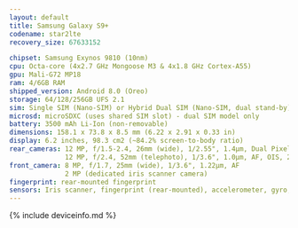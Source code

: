 ```yaml
---
layout: default
title: Samsung Galaxy S9+
codename: star2lte
recovery_size: 67633152

chipset: Samsung Exynos 9810 (10nm)
cpu: Octa-core (4x2.7 GHz Mongoose M3 & 4x1.8 GHz Cortex-A55)
gpu: Mali-G72 MP18
ram: 4/6GB RAM
shipped_version: Android 8.0 (Oreo)
storage: 64/128/256GB UFS 2.1
sim: Single SIM (Nano-SIM) or Hybrid Dual SIM (Nano-SIM, dual stand-by)
microsd: microSDXC (uses shared SIM slot) - dual SIM model only
battery: 3500 mAh Li-Ion (non-removable)
dimensions: 158.1 x 73.8 x 8.5 mm (6.22 x 2.91 x 0.33 in)
display: 6.2 inches, 98.3 cm2 (~84.2% screen-to-body ratio)
rear_cameras: 12 MP, f/1.5-2.4, 26mm (wide), 1/2.55", 1.4µm, Dual Pixel PDAF, OIS
              12 MP, f/2.4, 52mm (telephoto), 1/3.6", 1.0µm, AF, OIS, 2x optical zoom
front_camera: 8 MP, f/1.7, 25mm (wide), 1/3.6", 1.22µm, AF
              2 MP (dedicated iris scanner camera)
fingerprint: rear-mounted fingerprint
sensors: Iris scanner, fingerprint (rear-mounted), accelerometer, gyro, proximity, compass, barometer, heart rate, SpO2
---
```


{% include deviceinfo.md %}
